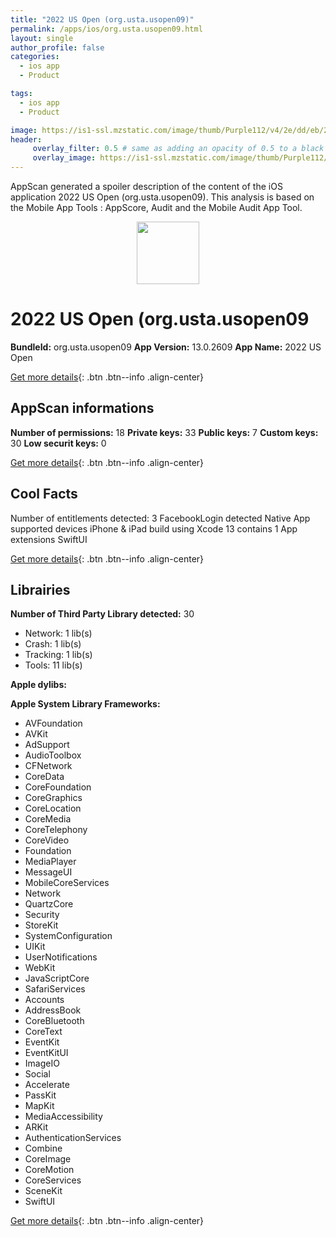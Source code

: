 ```yaml
---
title: "2022 US Open (org.usta.usopen09)"
permalink: /apps/ios/org.usta.usopen09.html
layout: single
author_profile: false
categories: 
  - ios app 
  - Product 

tags: 
  - ios app 
  - Product 

image: https://is1-ssl.mzstatic.com/image/thumb/Purple112/v4/2e/dd/eb/2eddeb65-b0eb-62e8-f0d2-c5ce48785309/AppIcon-1x_U007emarketing-0-7-0-85-220.png/512x512bb.jpg
header: 
     overlay_filter: 0.5 # same as adding an opacity of 0.5 to a black background
     overlay_image: https://is1-ssl.mzstatic.com/image/thumb/Purple112/v4/2e/dd/eb/2eddeb65-b0eb-62e8-f0d2-c5ce48785309/AppIcon-1x_U007emarketing-0-7-0-85-220.png/512x512bb.jpg
---
```

AppScan generated a spoiler description of the content of the iOS application 2022 US Open (org.usta.usopen09). This analysis is based on the Mobile App Tools : AppScore, Audit and the Mobile Audit App Tool.

  
  
<div style="text-align: center;"><img src="https://is1-ssl.mzstatic.com/image/thumb/Purple112/v4/2e/dd/eb/2eddeb65-b0eb-62e8-f0d2-c5ce48785309/AppIcon-1x_U007emarketing-0-7-0-85-220.png/512x512bb.jpg" width="100" height="100"></div>  
  
# 2022 US Open (org.usta.usopen09

**BundleId:** org.usta.usopen09
**App Version:** 13.0.2609
**App Name:** 2022 US Open


[Get more details](/pricing.html){: .btn .btn--info .align-center}  
  
## AppScan informations 

**Number of permissions:** 18
**Private keys:** 33
**Public keys:** 7
**Custom keys:** 30
**Low securit keys:** 0
  
[Get more details](/pricing.html){: .btn .btn--info .align-center}

## Cool Facts

Number of entitlements detected: 3
FacebookLogin detected
Native App
supported devices iPhone & iPad
build using Xcode 13
contains 1 App extensions
SwiftUI
  
[Get more details](/pricing.html){: .btn .btn--info .align-center}

## Librairies 
**Number of Third Party Library detected:** 30
- Network: 1 lib(s)
- Crash: 1 lib(s)
- Tracking: 1 lib(s)
- Tools: 11 lib(s)

**Apple dylibs:**


**Apple System Library Frameworks:**
- AVFoundation
- AVKit
- AdSupport
- AudioToolbox
- CFNetwork
- CoreData
- CoreFoundation
- CoreGraphics
- CoreLocation
- CoreMedia
- CoreTelephony
- CoreVideo
- Foundation
- MediaPlayer
- MessageUI
- MobileCoreServices
- Network
- QuartzCore
- Security
- StoreKit
- SystemConfiguration
- UIKit
- UserNotifications
- WebKit
- JavaScriptCore
- SafariServices
- Accounts
- AddressBook
- CoreBluetooth
- CoreText
- EventKit
- EventKitUI
- ImageIO
- Social
- Accelerate
- PassKit
- MapKit
- MediaAccessibility
- ARKit
- AuthenticationServices
- Combine
- CoreImage
- CoreMotion
- CoreServices
- SceneKit
- SwiftUI


  
[Get more details](/pricing.html){: .btn .btn--info .align-center}

